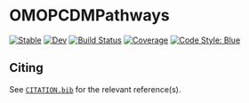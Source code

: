 # OMOPCDMPathways

[![Stable](https://img.shields.io/badge/docs-stable-blue.svg)](https://github.com/JuliaHealth/OMOPCDMPathways.jl/stable/)
[![Dev](https://img.shields.io/badge/docs-dev-blue.svg)](https://github.com/JuliaHealth/OMOPCDMPathways.jl/dev/)
[![Build Status](https://github.com/JuliaHealth/OMOPCDMPathways.jl/actions/workflows/CI.yml/badge.svg?branch=main)](https://github.com/JuliaHealth/OMOPCDMPathways.jl/actions/workflows/CI.yml?query=branch%3Amain)
[![Coverage](https://codecov.io/gh/JuliaHealth/OMOPCDMPathways.jl/branch/main/graph/badge.svg)](https://codecov.io/gh/JuliaHealth/OMOPCDMPathways.jl)
[![Code Style: Blue](https://img.shields.io/badge/code%20style-blue-4495d1.svg)](https://github.com/invenia/BlueStyle)

## Citing

See [`CITATION.bib`](CITATION.bib) for the relevant reference(s).

